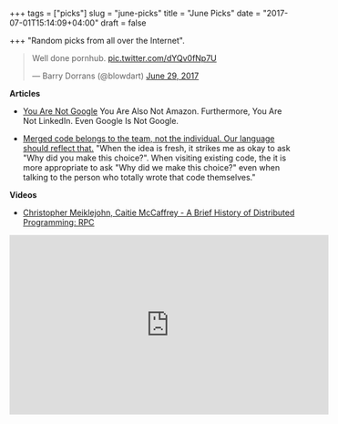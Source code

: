 +++
tags = ["picks"]
slug = "june-picks"
title = "June Picks"
date = "2017-07-01T15:14:09+04:00"
draft = false

+++
"Random picks from all over the Internet".

<!--more-->

<blockquote class="twitter-tweet" data-lang="en"><p lang="en" dir="ltr">Well done pornhub. <a href="https://t.co/dYQv0fNp7U">pic.twitter.com/dYQv0fNp7U</a></p>&mdash; Barry Dorrans (@blowdart) <a href="https://twitter.com/blowdart/status/880277204319457285">June 29, 2017</a></blockquote>
<script async src="//platform.twitter.com/widgets.js" charset="utf-8"></script>

**Articles**

* [You Are Not Google](https://blog.bradfieldcs.com/you-are-not-google-84912cf44afb)
  You Are Also Not Amazon. Furthermore, You Are Not LinkedIn. Even Google Is Not Google.

* [Merged code belongs to the team, not the individual. Our language should reflect that.](https://dev.to/ben/merged-code-belongs-to-the-team-not-the-individual-our-language-should-reflect-that)
  "When the idea is fresh, it strikes me as okay to ask "Why did you make this
  choice?". When visiting existing code, the it is more appropriate to ask "Why
  did we make this choice?" even when talking to the person who totally wrote
  that code themselves."

**Videos**

* [Christopher Meiklejohn, Caitie McCaffrey - A Brief History of Distributed Programming: RPC](https://www.youtube.com/watch?v=aDWZyYHj2XM)

<iframe width="560" height="315" src="https://www.youtube.com/embed/aDWZyYHj2XM" frameborder="0" allowfullscreen></iframe>
